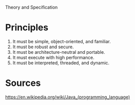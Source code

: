 Theory and Specification

# Principles

1. It must be simple, object-oriented, and familiar.
2. It must be robust and secure.
3. It must be architecture-neutral and portable.
4. It must execute with high performance.
5. It must be interpreted, threaded, and dynamic.

# Sources

https://en.wikipedia.org/wiki/Java_(programming_language)
